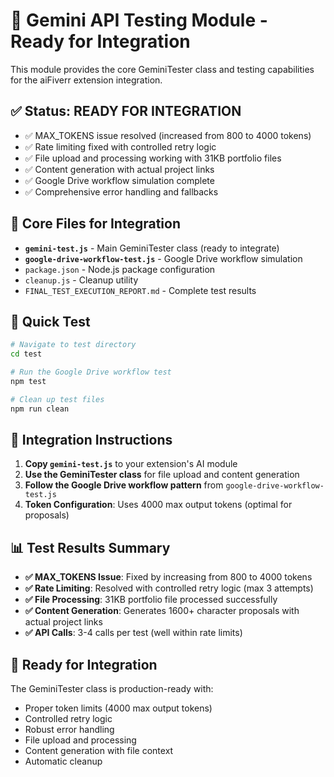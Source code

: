 # 🧪 Gemini API Testing Module - Ready for Integration

This module provides the core GeminiTester class and testing capabilities for the aiFiverr extension integration.

## ✅ Status: READY FOR INTEGRATION

- ✅ MAX_TOKENS issue resolved (increased from 800 to 4000 tokens)
- ✅ Rate limiting fixed with controlled retry logic
- ✅ File upload and processing working with 31KB portfolio files
- ✅ Content generation with actual project links
- ✅ Google Drive workflow simulation complete
- ✅ Comprehensive error handling and fallbacks

## 📁 Core Files for Integration

- **`gemini-test.js`** - Main GeminiTester class (ready to integrate)
- **`google-drive-workflow-test.js`** - Google Drive workflow simulation
- `package.json` - Node.js package configuration
- `cleanup.js` - Cleanup utility
- `FINAL_TEST_EXECUTION_REPORT.md` - Complete test results

## 🚀 Quick Test

```bash
# Navigate to test directory
cd test

# Run the Google Drive workflow test
npm test

# Clean up test files
npm run clean
```

## 🔧 Integration Instructions

1. **Copy `gemini-test.js`** to your extension's AI module
2. **Use the GeminiTester class** for file upload and content generation
3. **Follow the Google Drive workflow pattern** from `google-drive-workflow-test.js`
4. **Token Configuration**: Uses 4000 max output tokens (optimal for proposals)

## 📊 Test Results Summary

- **✅ MAX_TOKENS Issue**: Fixed by increasing from 800 to 4000 tokens
- **✅ Rate Limiting**: Resolved with controlled retry logic (max 3 attempts)
- **✅ File Processing**: 31KB portfolio file processed successfully
- **✅ Content Generation**: Generates 1600+ character proposals with actual project links
- **✅ API Calls**: 3-4 calls per test (well within rate limits)

## 🎯 Ready for Integration

The GeminiTester class is production-ready with:
- Proper token limits (4000 max output tokens)
- Controlled retry logic
- Robust error handling
- File upload and processing
- Content generation with file context
- Automatic cleanup
